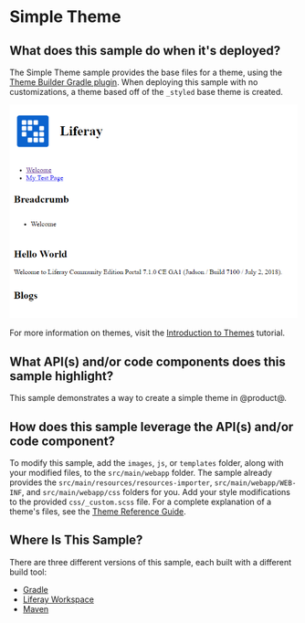 # Simple Theme [](id=theme)

## What does this sample do when it's deployed? [](id=what-does-this-sample-do-when-its-deployed)

The Simple Theme sample provides the base files for a theme, using the
[Theme Builder Gradle plugin](/develop/reference/-/knowledge_base/7-1/theme-builder-gradle-plugin).
When deploying this sample with no customizations, a theme based off of the 
`_styled` base theme is created.

![Figure 1: A theme based off of the Styled base theme is created when the Theme Blade sample is deployed to Liferay Portal.](../../../images/theme.png)

For more information on themes, visit the 
[Introduction to Themes](/develop/tutorials/-/knowledge_base/7-1/introduction-to-themes)
tutorial.

## What API(s) and/or code components does this sample highlight? [](id=what-apis-and-or-code-components-does-this-sample-highlight)

This sample demonstrates a way to create a simple theme in @product@.

## How does this sample leverage the API(s) and/or code component? [](id=how-does-this-sample-leverage-the-apis-and-or-code-component)

To modify this sample, add the `images`, `js`, or `templates` folder, along with
your modified files, to the `src/main/webapp` folder. The sample already
provides the `src/main/resources/resources-importer`, `src/main/webapp/WEB-INF`,
and `src/main/webapp/css` folders for you. Add your style modifications to the
provided `css/_custom.scss` file. For a complete explanation of a theme's files,
see the
[Theme Reference Guide](/develop/reference/-/knowledge_base/7-0/theme-reference-guide).

## Where Is This Sample? [](id=where-is-this-sample)

There are three different versions of this sample, each built with a different
build tool:

- [Gradle](https://github.com/liferay/liferay-blade-samples/tree/7.1/gradle/themes/simple-theme)
- [Liferay Workspace](https://github.com/liferay/liferay-blade-samples/tree/7.1/liferay-workspace/wars/simple-theme)
- [Maven](https://github.com/liferay/liferay-blade-samples/tree/7.1/maven/themes/simple-theme)
